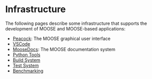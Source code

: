 # Infrastructure

The following pages describe some infrastructure that supports the development
of MOOSE and MOOSE-based applications:

- [Peacock](python/peacock.md): The MOOSE graphical user interface
- [VSCode](help/development/VSCode.md)
- [MooseDocs](MooseDocs/index.md): The MOOSE documentation system
- [Python Tools](python/index.md)
- [Build System](/build_system.md)
- [Test System](/test_system.md)
- [Benchmarking](/performance_benchmarking.md)
